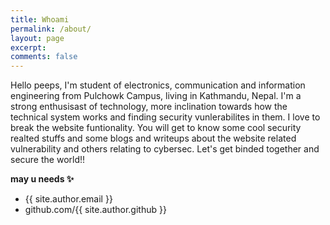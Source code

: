 ```yaml
---
title: Whoami
permalink: /about/
layout: page
excerpt: 
comments: false
---
```


Hello peeps, I'm student of electronics, communication and information engineering  from Pulchowk Campus, living in Kathmandu, Nepal. I'm a strong enthusisast of technology, more inclination towards how the technical system works and finding security vunlerabilites in them. I love to break the website funtionality. You will get to know some cool security realted stuffs and some blogs and writeups about the website related vulnerability and others relating to cybersec. Let's get binded together and secure the world!! 

**may u needs ✨**

- {{ site.author.email }}
- github.com/{{ site.author.github }}
